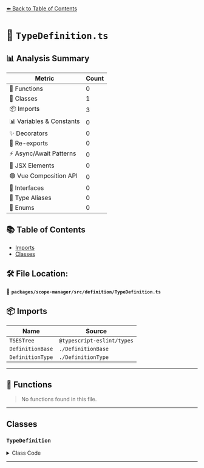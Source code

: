 [⬅️ Back to Table of Contents](../../../../index.md)

# 📄 `TypeDefinition.ts`

## 📊 Analysis Summary

| Metric | Count |
|--------|-------|
| 🔧 Functions | 0 |
| 🧱 Classes | 1 |
| 📦 Imports | 3 |
| 📊 Variables & Constants | 0 |
| ✨ Decorators | 0 |
| 🔄 Re-exports | 0 |
| ⚡ Async/Await Patterns | 0 |
| 💠 JSX Elements | 0 |
| 🟢 Vue Composition API | 0 |
| 📐 Interfaces | 0 |
| 📑 Type Aliases | 0 |
| 🎯 Enums | 0 |

## 📚 Table of Contents

- [Imports](#imports)
- [Classes](#classes)

## 🛠️ File Location:
📂 **`packages/scope-manager/src/definition/TypeDefinition.ts`**

## 📦 Imports

| Name | Source |
|------|--------|
| `TSESTree` | `@typescript-eslint/types` |
| `DefinitionBase` | `./DefinitionBase` |
| `DefinitionType` | `./DefinitionType` |


---

## 🔧 Functions

> No functions found in this file.


---

## Classes

### `TypeDefinition`

<details><summary>Class Code</summary>

```ts
export class TypeDefinition extends DefinitionBase<
  DefinitionType.Type,
  | TSESTree.TSInterfaceDeclaration
  | TSESTree.TSMappedType
  | TSESTree.TSTypeAliasDeclaration
  | TSESTree.TSTypeParameter,
  null,
  TSESTree.Identifier
> {
  public readonly isTypeDefinition = true;
  public readonly isVariableDefinition = false;

  constructor(name: TSESTree.Identifier, node: TypeDefinition['node']) {
    super(DefinitionType.Type, name, node, null);
  }
}
```
</details>


---